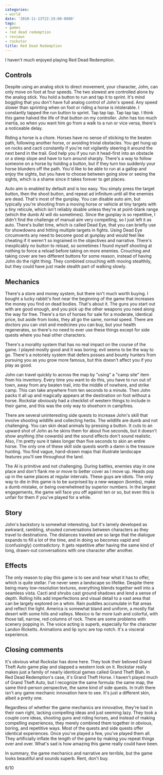 ```yaml
---
categories:
- world
date: '2010-11-13T22:19:00-0800'
tags:
- games
- red dead redemption
- reviews
- rockstar
title: Red Dead Redemption
---
```


I haven't much enjoyed playing Red Dead Redemption.

## Controls

Despite using an analog stick to direct movement, your character, John, can only move on foot at four speeds. The two slowest are controlled alone by the analog stick. You hold a button to run and tap it to sprint. It's mind boggling that you don't have full analog control of John's speed. Any speed slower than sprinting when on foot or riding a horse is intolerable. I constantly tapped the run button to sprint. Tap tap tap. Tap tap tap. I think this game halved the life of that button on my controller. John has too much inertia, so when you want him go from a walk to a run or vice versa, there's a noticeable delay.

Riding a horse is a chore. Horses have no sense of sticking to the beaten path, following another horse, or avoiding trivial obstacles. You get hung up on rocks and cacti constantly if you're not vigilantly steering it around the next bend in the trail. God help you if you run it head-first into an obstacle or a steep slope and have to turn around sharply. There's a way to follow someone on a horse by holding a button, but if they turn too suddenly your horse blunders off the path. You'd like to be able to run at a gallop and enjoy the sights, but you have to choose between going slow or seeing the sights, which is a shame since it takes forever to get places.

Auto aim is enabled by default and is too easy. You simply press the target button, then the shoot button, and repeat ad infinitum until all the enemies are dead. That's most of the gunplay. You can disable auto aim, but typically you're shooting from a moving horse or vehicle at tiny targets with a tiny reticule, which isn't reliably doable unless they're at point-blank range (which the dumb AI will do sometimes). Since the gunplay is so repetitive, I didn't find the challenge of manual aim very compelling, so I just left it as auto. There's bullet time, which is called Dead Eye, that you can briefly use for showdowns and hitting multiple targets in fights. Using Dead Eye circumvents any need to become good at gunplay and would feel like cheating if it weren't so ingrained in the objectives and narrative. There's inexplicably no button to reload, so sometimes I found myself shooting at nothing to force a reload before taking on more enemies. Crouching and taking cover are two different buttons for some reason, instead of having John do the right thing. They combined crouching with moving stealthily, but they could have just made stealth part of walking slowly.

## Mechanics

There's a store and money system, but there isn't much worth buying. I bought a lucky rabbit's foot near the beginning of the game that increases the money you find on dead bodies. That's about it. The guns you start out with are good enough, and you pick up the other weapons you need along the way for free. There's a ton of horses for sale for a moderate, identical price, but aside from looks, they all go the same, normal speed. There are doctors you can visit and medicines you can buy, but your health regenerates, so there's no need to ever use these things except for side quests where you heal other characters.

There's a morality system that has no real impact on the course of the game. I played mostly good and it was boring; evil seems to be the way to go. There's a notoriety system that defers posses and bounty hunters from pursuing you as you grow more famous, but this doesn't affect you if you play as good.

John can travel quickly to across the map by "using" a "camp site" item from his inventory. Every time you want to do this, you have to run out of town, away from any beaten trail, into the middle of nowhere, and strike camp. This can take anywhere from ten seconds to a minute. Then John packs it all up and magically appears at the destination on foot without a horse. Rockstar obviously had a checklist of western things to include in their game, and this was the only way to shoehorn in campfires.

There are several uninteresting side quests to increase John's skill that involve shooting wildlife and collecting herbs. The wildlife are dumb and not challenging. You can skin dead animals by pressing a button. It cuts to an upward shot of John as he skins them for about five seconds, but it doesn't show anything (the cowards) and the sound effects don't sound realistic. Also, I'm pretty sure it takes longer than five seconds to skin an entire horse. The only one of these skill side quests worth a damn is the treasure hunting. You find vague, hand-drawn maps that illustrate landscape features you'll see throughout the land.

The AI is primitive and not challenging. During battles, enemies stay in one place and don't flank me or move to better cover as I move up. Heads pop up in the same places at regular intervals. These guys are idiots. The only way to die in this game is to be surprised by a new weapon (bombs), make a dumb mistake, or being overwhelmed by superior numbers. In the largest engagements, the game will face you off against ten or so, but even this is unfair for them if you've played for a while.

## Story

John's backstory is somewhat interesting, but it's lamely developed as awkward, rambling, shouted conversations between characters as they travel to destinations. The distances traveled are so large that the dialogue expands to fill a lot of the time, and in doing so becomes vapid and (confusingly) contradictory. It gets repetitive after having the same kind of long, drawn-out conversations with one character after another.

## Effects

The only reason to play this game is to see and hear what it has to offer, which is quite stellar. I've never seen a landscape so lifelike. Despite there being many low-resolution textures, everything blends together well into a seamless vista. Cacti and shrubs cast ground shadows and lend a sense of depth. Rolling hills add imperfections and visual detail to a vast area that can be largely explored on a whim. Rain puddles accumulate in flat areas and reflect the light. America is somewhat bland and uniform, a mostly flat desert with some hills and valleys. Mexico is far more lush and colorful, with those tall, narrow, red columns of rock. There are some problems with scenery popping in. The voice acting is superb, especially for the character Landon Ricketts. Animations and lip sync are top notch. It's a visceral experience.

## Closing comments

It's obvious what Rockstar has done here. They took their beloved Grand Theft Auto game play and slapped a western look on it. Rockstar really makes just a family of nearly identical games called Grand Theft Blah. In Red Dead Redemption's case, it's Grand Theft Horse. I haven't played much of Grand Theft Auto, but I recognize the same formula: the same map, the same third-person perspective, the same kind of side quests. In truth there isn't any game mechanic innovation here to see. It's just a different skin, albeit a pretty one.

Regardless of whether the game mechanics are innovative, they're bad in their own right, lacking compelling ideas and just seeming lazy. They took a couple core ideas, shooting guns and riding horses, and instead of making compelling experiences, they merely combined them together in obvious, boring, and repetitive ways. Most of the quests and side quests offer identical experiences. Once you've played a few, you've played them all. They artificially inflate the length of the game by making you repeat things over and over. What's sad is how amazing this game really could have been.

In summary, the game mechanics and narrative are terrible, but the game looks beautiful and sounds superb. Rent, don't buy.

6/10
